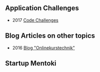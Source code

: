 ## Application Challenges
- 2017 [Code Challenges](code-challenges)

## Blog Articles on other topics
- 2016 [Blog "Onlinekurstechnik"](onlinekurstechnik)

## Startup Mentoki
